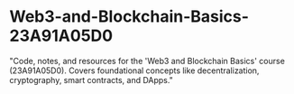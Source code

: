 # Web3-and-Blockchain-Basics-23A91A05D0
"Code, notes, and resources for the 'Web3 and Blockchain Basics' course (23A91A05D0). Covers foundational concepts like decentralization, cryptography, smart contracts, and DApps."
